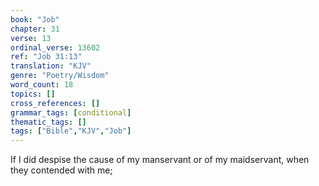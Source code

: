 ```yaml
---
book: "Job"
chapter: 31
verse: 13
ordinal_verse: 13602
ref: "Job 31:13"
translation: "KJV"
genre: "Poetry/Wisdom"
word_count: 18
topics: []
cross_references: []
grammar_tags: [conditional]
thematic_tags: []
tags: ["Bible","KJV","Job"]
---
```

If I did despise the cause of my manservant or of my maidservant, when they contended with me;
